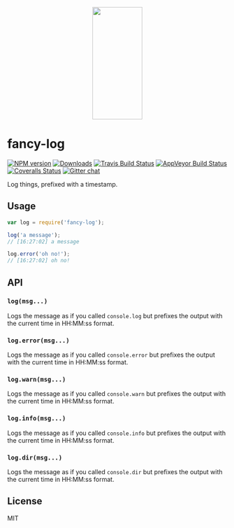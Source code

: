 <p align="center">
  <a href="http://gulpjs.com">
    <img height="257" width="114" src="https://raw.githubusercontent.com/gulpjs/artwork/master/gulp-2x.png">
  </a>
</p>

# fancy-log

[![NPM version][npm-image]][npm-url] [![Downloads][downloads-image]][npm-url] [![Travis Build Status][travis-image]][travis-url] [![AppVeyor Build Status][appveyor-image]][appveyor-url] [![Coveralls Status][coveralls-image]][coveralls-url] [![Gitter chat][gitter-image]][gitter-url]

Log things, prefixed with a timestamp.

## Usage

```js
var log = require('fancy-log');

log('a message');
// [16:27:02] a message

log.error('oh no!');
// [16:27:02] oh no!
```

## API

### `log(msg...)`

Logs the message as if you called `console.log` but prefixes the output with the
current time in HH:MM:ss format.

### `log.error(msg...)`

Logs the message as if you called `console.error` but prefixes the output with the
current time in HH:MM:ss format.

### `log.warn(msg...)`

Logs the message as if you called `console.warn` but prefixes the output with the
current time in HH:MM:ss format.


### `log.info(msg...)`

Logs the message as if you called `console.info` but prefixes the output with the
current time in HH:MM:ss format.

### `log.dir(msg...)`

Logs the message as if you called `console.dir` but prefixes the output with the
current time in HH:MM:ss format.

## License

MIT

[downloads-image]: http://img.shields.io/npm/dm/fancy-log.svg
[npm-url]: https://www.npmjs.com/package/fancy-log
[npm-image]: http://img.shields.io/npm/v/fancy-log.svg

[travis-url]: https://travis-ci.org/gulpjs/fancy-log
[travis-image]: http://img.shields.io/travis/gulpjs/fancy-log.svg?label=travis-ci

[appveyor-url]: https://ci.appveyor.com/project/gulpjs/fancy-log
[appveyor-image]: https://img.shields.io/appveyor/ci/gulpjs/fancy-log.svg?label=appveyor

[coveralls-url]: https://coveralls.io/r/gulpjs/fancy-log
[coveralls-image]: http://img.shields.io/coveralls/gulpjs/fancy-log/master.svg

[gitter-url]: https://gitter.im/gulpjs/gulp
[gitter-image]: https://badges.gitter.im/gulpjs/gulp.svg
